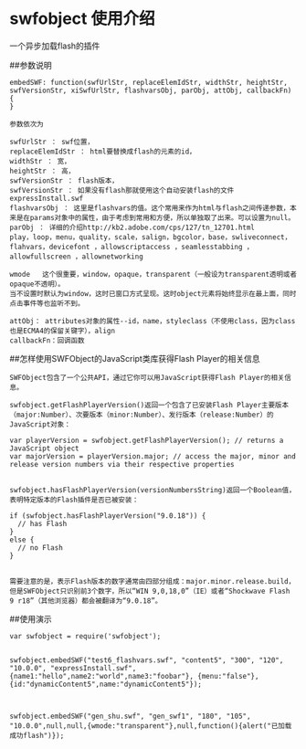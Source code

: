 # swfobject 使用介绍

一个异步加载flash的插件


##参数说明

	embedSWF: function(swfUrlStr, replaceElemIdStr, widthStr, heightStr, swfVersionStr, xiSwfUrlStr, flashvarsObj, parObj, attObj, callbackFn) {
	}

	参数依次为

    swfUrlStr ： swf位置，
	replaceElemIdStr ： html要替换成flash的元素的id，
	widthStr ： 宽，
	heightStr ： 高，
	swfVersionStr ： flash版本，
	swfVersionStr ： 如果没有flash那就使用这个自动安装flash的文件 expressInstall.swf
	flashvarsObj ： 这里是flashvars的值。这个常用来作为html与flash之间传递参数，本来是在params对象中的属性，由于考虑到常用和方便，所以单独取了出来。可以设置为null。
	parObj ： 详细的介绍http://kb2.adobe.com/cps/127/tn_12701.html
	play，loop，menu，quality，scale，salign，bgcolor，base，swliveconnect，flahvars，devicefont ，allowscriptaccess ，seamlesstabbing ，allowfullscreen ，allownetworking

	wmode   这个很重要，window，opaque，transparent（一般设为transparent透明或者opaque不透明）。
	当不设置时默认为window，这时已窗口方式呈现。这时object元素将始终显示在最上面，同时点击事件等也监听不到。

	attObj： attributes对象的属性--id，name，styleclass（不使用class，因为class也是ECMA4的保留关键字），align
	callbackFn：回调函数


##怎样使用SWFObject的JavaScript类库获得Flash Player的相关信息

	SWFObject包含了一个公共API，通过它你可以用JavaScript获得Flash Player的相关信息。
	
	swfobject.getFlashPlayerVersion()返回一个包含了已安装Flash Player主要版本（major:Number）、次要版本（minor:Number）、发行版本（release:Number）的JavaScript对象：
	
	var playerVersion = swfobject.getFlashPlayerVersion(); // returns a JavaScript object
	var majorVersion = playerVersion.major; // access the major, minor and release version numbers via their respective properties
	 
	
	swfobject.hasFlashPlayerVersion(versionNumbersString)返回一个Boolean值，表明特定版本的Flash插件是否已被安装：
	
	if (swfobject.hasFlashPlayerVersion("9.0.18")) {
	  // has Flash
	}
	else {
	  // no Flash
	}
	 
	
	需要注意的是，表示Flash版本的数字通常由四部分组成：major.minor.release.build，但是SWFObject只识别前3个数字，所以“WIN 9,0,18,0”（IE）或者“Shockwave Flash 9 r18”（其他浏览器）都会被翻译为“9.0.18”。


##使用演示
	
	var swfobject = require('swfobject');
		

	swfobject.embedSWF("test6_flashvars.swf", "content5", "300", "120", "10.0.0", "expressInstall.swf", {name1:"hello",name2:"world",name3:"foobar"}, {menu:"false"}, {id:"dynamicContent5",name:"dynamicContent5"});


	
	swfobject.embedSWF("gen_shu.swf", "gen_swf1", "180", "105", "10.0.0",null,null,{wmode:"transparent"},null,function(){alert("已加载成功flash")});